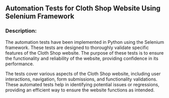 ## Automation Tests for Cloth Shop Website Using Selenium Framework ##

### Description: ###
The automation tests have been implemented in Python using the Selenium framework. 
These tests are designed to thoroughly validate specific features of the Cloth Shop website. 
The purpose of these tests is to ensure the functionality and reliability of the website, providing confidence in its performance.

The tests cover various aspects of the Cloth Shop website, including user interactions, navigation, form submissions, and functionality validations. 
These automated tests help in identifying potential issues or regressions, providing an efficient way to ensure the website functions as intended.




